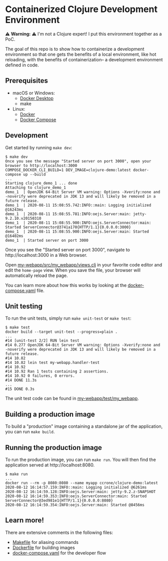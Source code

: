 # Containerized Clojure Development Environment

:warning: **Warning:** :warning: I'm not a Clojure expert! I put this
environment together as a PoC.

The goal of this repo is to show how to containerize a development environment
so that one gets the benefits of a local environment, like hot reloading, with
the benefits of containerization– a development environment defined in code.

## Prerequisites

* macOS or Windows:
  * [Docker Desktop](https://www.docker.com/get-started)
  * make
* Linux:
  * [Docker](https://www.docker.com/get-started)
  * [Docker Compose](https://github.com/docker/compose)

## Development

Get started by running `make dev`:

```console
$ make dev
Once you see the message "Started server on port 3000", open your browser to http://localhost:3000
COMPOSE_DOCKER_CLI_BUILD=1 DEV_IMAGE=clojure-demo:latest docker-compose up --build
...
Starting clojure_demo_1 ... done
Attaching to clojure_demo_1
demo_1  | OpenJDK 64-Bit Server VM warning: Options -Xverify:none and -noverify were deprecated in JDK 13 and will likely be removed in a future release.
demo_1  | 2020-08-11 15:08:55.742:INFO::main: Logging initialized @16243ms
demo_1  | 2020-08-11 15:08:55.781:INFO:oejs.Server:main: jetty-9.2.10.v20150310
demo_1  | 2020-08-11 15:08:55.900:INFO:oejs.ServerConnector:main: Started ServerConnector@3741a170{HTTP/1.1}{0.0.0.0:3000}
demo_1  | 2020-08-11 15:08:55.900:INFO:oejs.Server:main: Started @16402ms
demo_1  | Started server on port 3000
```

Once you see the "Started server on port 3000", navigate to
http://localhost:3000 in a Web browser.

Open [my-webapp/src/my_webapp/views.clj](./my-webapp/src/my_webapp/views.clj) in
your favorite code editor and edit the `home-page` view. When you save the file,
your browser will automatically reload the page.

You can learn more about how this works by looking at the
[docker-compose.yaml](./docker-compose.yaml) file.

## Unit testing

To run the unit tests, simply run `make unit-test` or `make test`:

```console
$ make test
docker build --target unit-test --progress=plain .
...
#14 [unit-test 2/2] RUN lein test
#14 0.277 OpenJDK 64-Bit Server VM warning: Options -Xverify:none and -noverify were deprecated in JDK 13 and will likely be removed in a future release.
#14 10.82
#14 10.82 lein test my-webapp.handler-test
#14 10.92
#14 10.92 Ran 1 tests containing 2 assertions.
#14 10.92 0 failures, 0 errors.
#14 DONE 11.3s
...
#15 DONE 0.3s
```

The unit test code can be found in
[my-webapp/test/my_webapp](./my-webapp/test/my_webapp).

## Building a production image

To build a "production" image containing a standalone jar of the application,
you can run `make build`.


## Running the production image

To run the production image, you can run `make run`. You will then find the
application served at http://localhost:8080.

```console
$ make run
...
docker run --rm -p 8080:8080 --name myapp ccrone/clojure-demo:latest
2020-08-12 16:14:57.159:INFO::main: Logging initialized @6261ms
2020-08-12 16:14:59.128:INFO:oejs.Server:main: jetty-9.2.z-SNAPSHOT
2020-08-12 16:14:59.353:INFO:oejs.ServerConnector:main: Started ServerConnector@3ed981e1{HTTP/1.1}{0.0.0.0:8080}
2020-08-12 16:14:59.354:INFO:oejs.Server:main: Started @8456ms
```

## Learn more!

There are extensive comments in the following files:

* [Makefile](./Makefile) for aliasing commands
* [Dockerfile](./Dockerfile) for building images
* [docker-compose.yaml](./docker-compose.yaml) for the developer flow
